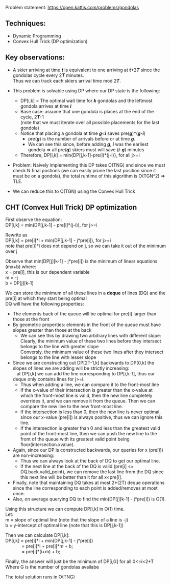 
Problem statement: https://open.kattis.com/problems/gondolas

## Techniques:
* Dynamic Programming <br />
* Convex Hull Trick (DP optimization) <br />

## Key observations:
* A skier arriving at time ***t*** is equivalent to one arriving at ***t***+2***T*** since the gondolas cycle every 2***T*** minutes. <br />
Thus we can track each skiers arrival time mod 2***T***.
* This problem is solvable using DP where our DP state is the following: <br />
  * DP[i,k] = The optimal wait time for ***k*** gondolas and the leftmost gondola arrives at time ***i***
  * Base case: assume that one gondola is places at the end of the cycle, 2***T***-1 <br />
  (note that we must iterate over all possible placements for the last gondola)
  * Notice that placing a gondola at time ***g***\<***i*** saves pre(***g***)\*(***g***-***i***)
    * pre(***g***) is the number of arrivals before or at time ***g***.
    * We can see this since, before adding ***g***, ***i*** was the earliest gondola =>
    all pre(***g***) skiers must will save (***i***-***g***) minutes
  * Therefore, DP[i,k] = min{DP[j,k-1]-pre(i)\*(j-i)}, for all j>=i

* Problem: Naively implementing this DP takes O(TNG) and since we must check N final postions (we can easily prune the last position since it must be on a gondola), the total runtime of this algorithm is O(TGN^2) => TLE.
* We can reduce this to O(TGN) using the Convex Hull Trick

## CHT (Convex Hull Trick) DP optimization
First observe the equation: <br />
DP[i,k] = min(DP[j,k-1] - pre[i]\*(j-i)), for j>=i

Rewrite as <br />
DP[i,k] = pre[i]\*i + min(DP[j,k-1] - j\*pre[i]), for j>=i <br />
note that pre[i]\*i does not depend on j, so we can take it out of the minimum over j

Observe that min(DP[j][k-1] - j\*pre[i]) is the minimum of linear equations (mx+b) where: <br />
x = pre[i], this is our dependent variable <br />
m = -j <br />
b = DP[j][k-1] <br />

We can store the minimum of all these lines in a **deque** of lines (DQ) and the pre[i] at which they start being optimal <br />
DQ will have the following properties:
* The elements back of the queue will be optimal for pre[i] larger than those at the front
* By geometric properties: elements in the front of the queue must have slopes greater than those at the back
    * We can see this by drawing two arbitrary lines with different slope: <br />
      Clearly, the minimum value of these two lines before they intersect belongs to the line with greater slope <br />
      Conversly, the minimum value of these two lines after they intersect belongs to the line with lesser slope
* Since we are constructing out DP[2T-1,k] backwards to DP[0,k] the slopes of lines we are adding will be strictly increasing: <br />
  &nbsp;&nbsp; at DP[i,k] we can add the line corresponding to DP[i,k-1], thus our deque only contains lines for j>=i.
    * Thus when adding a line, we can compare it to the front-most line
    * If the x-value of their intersection is greater than the x-value at which the front-most line is valid, then the new line completely overrides it, and we can remove it from the queue. Then we can compare the new line to the new front-most line.
    * If the intersection is less than 0, then the new line is never optimal, since our x-value (pre[i]) is always positive, thus we can ignore this line.
    * If the intersection is greater than 0 and less than the greatest valid point of the front-most line, then we can push the new line to the front of the queue with its greatest valid point being floor(intersection.xvalue).
* Again, since our DP is constructed backwards, our queries for x (pre[i]) are non-increasing:
    * Thus we can always look at the back of DQ to get our optimal line.
    * If the next line at the back of the DQ is valid (pre[i] \<= DQ.back.valid_point), we can remove the last line from the DQ since this next line will be better than it for all x\<pre[i].
* Finally, note that maintaining DQ takes at most 2*(2T) deque operations since the line corresponding to each point is added/removes at most once.
* Also, on average querying DQ to find the min(DP[j][k-1] - j\*pre[i]) is O(1).

Using this structure we can compute DP[i,k] in O(1) time. <br />
Let: <br />
m = slope of optimal line (note that the slope of a line is -j) <br />
b = y-intercept of optimal line (note that this is DP[j,k-1])

Then we can calculate DP[i,k]: <br />
DP[i,k] = pre[i]\*i + min(DP[j,k-1] - j\*pre[i]) <br />
&nbsp;&nbsp;&nbsp;&nbsp;&nbsp;&nbsp;&nbsp;&nbsp;&nbsp;&nbsp;&nbsp;&nbsp;
= pre[i]\*i + pre[i]\*m + b; <br />
&nbsp;&nbsp;&nbsp;&nbsp;&nbsp;&nbsp;&nbsp;&nbsp;&nbsp;&nbsp;&nbsp;&nbsp;
= pre[i]\*(i+m) + b; <br />

Finally, the answer will just be the minimum of DP[i,G] for all 0\<=i\<2*T <br />
Where G is the number of gondolas availabe

The total solution runs in O(TNG)
